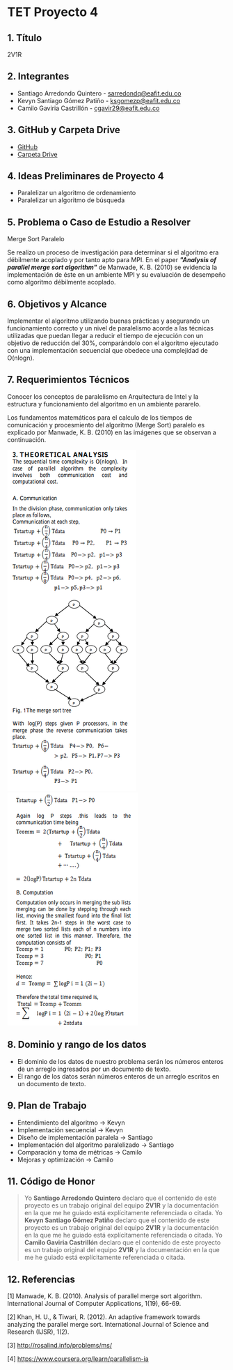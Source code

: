 # TET Proyecto 4

## 1. Título

2V1R

## 2. Integrantes

- Santiago Arredondo Quintero - sarredondq@eafit.edu.co
- Kevyn Santiago Gómez Patiño - ksgomezp@eafit.edu.co
- Camilo Gaviria Castrillón - cgavir29@eafit.edu.co

## 3. GitHub y Carpeta Drive

- [GitHub](https://github.com/cgavir29/TET-Proyecto-4)
- [Carpeta Drive](https://drive.google.com/drive/folders/1piiqewvpliQUFRVZYRBsc58DWFiEK1KA?usp=sharing)

## 4. Ideas Preliminares de Proyecto 4

- Paralelizar un algoritmo de ordenamiento
- Paralelizar un algoritmo de búsqueda

## 5. Problema o Caso de Estudio a Resolver

Merge Sort Paralelo

Se realizo un proceso de investigación para determinar si el algoritmo era débilmente acoplado y por tanto apto para MPI. En el paper _**"Analysis of parallel merge sort algorithm"**_ de Manwade, K. B. (2010) se evidencia la implementación de éste en un ambiente MPI y su evaluación de desempeño como algoritmo débilmente acoplado.

## 6. Objetivos y Alcance

Implementar el algoritmo utilizando buenas prácticas y asegurando un funcionamiento correcto y un nivel de paralelismo acorde a las técnicas utilizadas que puedan llegar a reducir el tiempo de ejecución con un objetivo de reducción del 30%, comparándolo con el algoritmo ejecutado con una implementación secuencial que obedece una complejidad de O(nlogn).

## 7. Requerimientos Técnicos

Conocer los conceptos de paralelismo en Arquitectura de Intel y la estructura y funcionamiento del algoritmo en un ambiente pararelo.

Los fundamentos matemáticos para el calculo de los tiempos de comunicación y procesmiento del algoritmo (Merge Sort) paralelo es explicado por Manwade, K. B. (2010) en las imágenes que se observan a continuación.

![paper1](images/paper1.png)  
![paper2](images/paper2.png)

## 8. Dominio y rango de los datos

- El dominio de los datos de nuestro problema serán los números enteros de un arreglo ingresados por un documento de texto.
- El rango de los datos serán números enteros de un arreglo escritos en un documento de texto.

## 9. Plan de Trabajo

- Entendimiento del algoritmo -> Kevyn
- Implementación secuencial -> Kevyn
- Diseño de implementación paralela -> Santiago
- Implementación del algoritmo paralelizado -> Santiago
- Comparación y toma de métricas -> Camilo
- Mejoras y optimización -> Camilo

## 11. Código de Honor

> Yo **Santiago Arredondo Quintero** declaro que el contenido de este proyecto es un trabajo original del equipo **2V1R** y la documentación en la que me he guiado está explícitamente referenciada o citada.
> Yo **Kevyn Santiago Gómez Patiño** declaro que el contenido de este proyecto es un trabajo original del equipo **2V1R** y la documentación en la que me he guiado está explícitamente referenciada o citada.
> Yo **Camilo Gaviria Castrillón** declaro que el contenido de este proyecto es un trabajo original del equipo **2V1R** y la documentación en la que me he guiado está explícitamente referenciada o citada.

## 12. Referencias

[1] Manwade, K. B. (2010). Analysis of parallel merge sort algorithm. International Journal of Computer Applications, 1(19), 66-69.

[2] Khan, H. U., & Tiwari, R. (2012). An adaptive framework towards analyzing the parallel merge sort. International Journal of Science and Research (IJSR), 1(2).

[3] http://rosalind.info/problems/ms/

[4] https://www.coursera.org/learn/parallelism-ia
